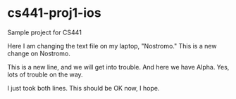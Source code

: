 # cs441-proj1-ios
Sample project for CS441

Here I am changing the text file on my laptop, "Nostromo."
This is a new change on Nostromo.

This is a new line, and we will get into trouble.
And here we have Alpha.  Yes, lots of trouble on the way.

I just took both lines.  This should be OK now, I hope.

